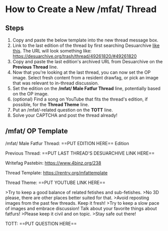 # How to Create a New /mfat/ Thread

## Steps
1. Copy and paste the below template into the new thread message box.
2. Link to the last edition of the thread by first searching Desuarchive [like this](https://desuarchive.org/trash/search/text/mfat/type/op/). The URL will look something like: https://desuarchive.org/trash/thread/49261820/#49261820
3. Copy and paste the last edition's archived URL from Desuarchive on the **Previous Thread** line.
4. Now that you're looking at the last thread, you can now set the OP image. Select fresh content from a resident drawfag, or pick an image that was relevant to in-thread discussion.
5. Set the edition on the **/mfat/ Male Fatfur Thread** line, potentially based on the OP image.
6. (optional) Find a song on YouTube that fits the thread's edition, if possible, for the **Thread Theme** line. 
7. Put an /mfat/-related question on the **TOTT** line.
8. Solve your CAPTCHA and post the thread already!

## /mfat/ OP Template

/mfat/ Male Fatfur Thread: ==PUT EDITION HERE== Edition

Previous Thread: ==PUT LAST THREAD'S DESUARCHIVE LINK HERE==

Writefag Pastebin: https://www.4binz.org/238

Thread Template: https://rentry.org/mfattemplate

Thread Theme: ==PUT YOUTUBE LINK HERE==

\>Try to keep a good balance of related fetishes and sub-fetishes.
\>No 3D please, there are other places better suited for that.
\>Avoid reposting images from the past few threads. Keep it fresh!
\>Try to keep a slow pace of images and embrace discussion! Talk about your favorite things about fatfurs!
\>Please keep it civil and on topic.
\>Stay safe out there!

TOTT: ==PUT QUESTION HERE==